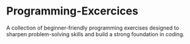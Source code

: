 # Programming-Excercices
A collection of beginner-friendly programming exercises designed to sharpen problem-solving skills and build a strong foundation in coding.
